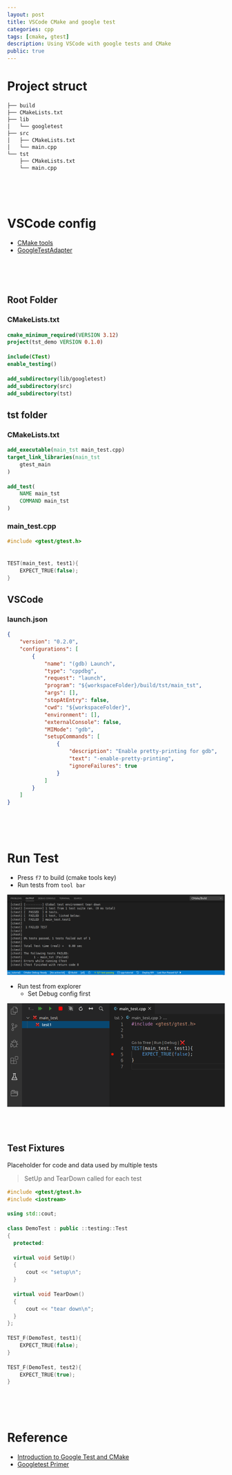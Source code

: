 ```yaml
---
layout: post
title: VSCode CMake and google test
categories: cpp
tags: [cmake, gtest]
description: Using VSCode with google tests and CMake
public: true
---
```


# Project struct
```
├── build
├── CMakeLists.txt
├── lib
│   └── googletest
├── src
│   ├── CMakeLists.txt
│   └── main.cpp
└── tst
    ├── CMakeLists.txt
    └── main.cpp
```
&nbsp;  
&nbsp;  
&nbsp;  
# VSCode config
- [CMake tools](https://marketplace.visualstudio.com/items?itemName=ms-vscode.cmake-tools)
- [GoogleTestAdapter](https://marketplace.visualstudio.com/items?itemName=DavidSchuldenfrei.gtest-adapter)
  
&nbsp;  
&nbsp;  
&nbsp;  
## Root Folder
### CMakeLists.txt
```cmake
cmake_minimum_required(VERSION 3.12)
project(tst_demo VERSION 0.1.0)

include(CTest)
enable_testing()

add_subdirectory(lib/googletest)
add_subdirectory(src)
add_subdirectory(tst)
```

## tst folder
### CMakeLists.txt
```cmake
add_executable(main_tst main_test.cpp)
target_link_libraries(main_tst
    gtest_main
)

add_test(
    NAME main_tst
    COMMAND main_tst
)
```

### main_test.cpp
```cpp
#include <gtest/gtest.h>


TEST(main_test, test1){
    EXPECT_TRUE(false);
}
```

## VSCode
### launch.json
```json
{
    "version": "0.2.0",
    "configurations": [
        {
            "name": "(gdb) Launch",
            "type": "cppdbg",
            "request": "launch",
            "program": "${workspaceFolder}/build/tst/main_tst",
            "args": [],
            "stopAtEntry": false,
            "cwd": "${workspaceFolder}",
            "environment": [],
            "externalConsole": false,
            "MIMode": "gdb",
            "setupCommands": [
                {
                    "description": "Enable pretty-printing for gdb",
                    "text": "-enable-pretty-printing",
                    "ignoreFailures": true
                }
            ]
        }
    ]
}
```
&nbsp;  
&nbsp;  
&nbsp;  
# Run Test
- Press `f7` to build (cmake tools key)
- Run tests from `tool bar`

![](/images/2020-03-16-06-47-07.png)

- Run test from explorer
  - Set Debug config first

![](/images/2020-03-16-06-48-37.png)
&nbsp;  
&nbsp;  
&nbsp;  

## Test Fixtures
Placeholder for code and data used by multiple tests

>SetUp and TearDown called for each test

```cpp
#include <gtest/gtest.h>
#include <iostream>

using std::cout; 

class DemoTest : public ::testing::Test
{
  protected:

  virtual void SetUp()
  {
      cout << "setup\n";
  }

  virtual void TearDown()
  {
      cout << "tear down\n";
  }
};

TEST_F(DemoTest, test1){
    EXPECT_TRUE(false);
}

TEST_F(DemoTest, test2){
    EXPECT_TRUE(true);
}
```
&nbsp;  
&nbsp;  
&nbsp;  
# Reference
- [Introduction to Google Test and CMake](https://youtu.be/Lp1ifh9TuFI)
- [Googletest Primer](https://github.com/abseil/googletest/blob/master/googletest/docs/primer.md)